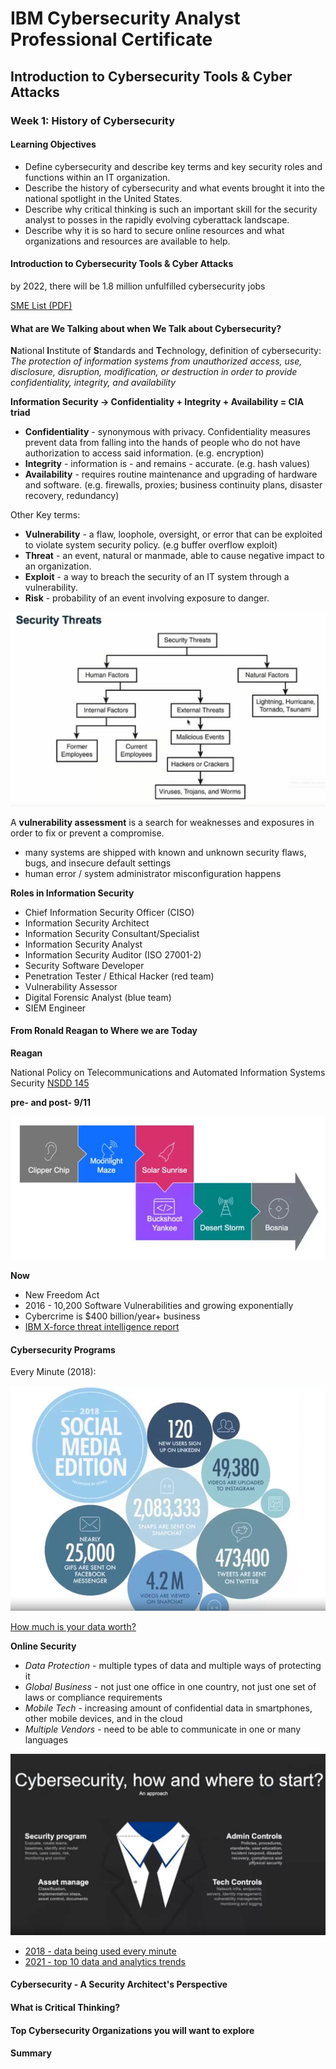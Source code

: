 # IBM Cybersecurity Analyst Professional Certificate

## Introduction to Cybersecurity Tools & Cyber Attacks

### Week 1: History of Cybersecurity

#### Learning Objectives

* Define cybersecurity and describe key terms and key security roles and functions within an IT organization.
* Describe the history of cybersecurity and what events brought it into the national spotlight in the United States.
* Describe why critical thinking is such an important skill for the security analyst to posses in the rapidly evolving cyberattack landscape.
* Describe why it is so hard to secure online resources and what organizations and resources are available to help.

#### Introduction to Cybersecurity Tools & Cyber Attacks

by 2022, there will be 1.8 million unfulfilled cybersecurity jobs

[SME List (PDF)](pdf/Your-IBM-Subject-Matter-Experts--Intro-to-Cybersecurity-tools.pdf)

#### What are We Talking about when We Talk about Cybersecurity?

**N**ational **I**nstitute of **S**tandards and **T**echnology, definition of cybersecurity: *The protection of information systems from unauthorized access, use, disclosure, disruption, modification, or destruction in order to provide confidentiality, integrity, and availability*

**Information Security -> Confidentiality + Integrity + Availability = CIA triad**
* **Confidentiality** - synonymous with privacy. Confidentiality measures prevent data from falling into the hands of people who do not have authorization to access said information. (e.g. encryption)
* **Integrity** - information is - and remains - accurate. (e.g. hash values)
* **Availability** - requires routine maintenance and upgrading of hardware and software. (e.g. firewalls, proxies; business continuity plans, disaster recovery, redundancy)

Other Key terms:
* **Vulnerability** - a flaw, loophole, oversight, or error that can be exploited to violate system security policy. (e.g buffer overflow exploit)
* **Threat** - an event, natural or manmade, able to cause negative impact to an organization.
* **Exploit** - a way to breach the security of an IT system through a vulnerability.
* **Risk** - probability of an event involving exposure to danger.

![](images/01_Security_Threats.png)

A **vulnerability assessment** is a search for weaknesses and exposures in order to fix or prevent a compromise.
* many systems are shipped with known and unknown security flaws, bugs, and insecure default settings
* human error / system administrator misconfiguration happens

**Roles in Information Security**
* Chief Information Security Officer (CISO)
* Information Security Architect
* Information Security Consultant/Specialist
* Information Security Analyst
* Information Security Auditor (ISO 27001-2)
* Security Software Developer
* Penetration Tester / Ethical Hacker (red team)
* Vulnerability Assessor
* Digital Forensic Analyst (blue team)
* SIEM Engineer

#### From Ronald Reagan to Where we are Today

**Reagan**

National Policy on Telecommunications and Automated Information Systems Security
[NSDD 145](https://irp.fas.org/offdocs/nsdd145.htm)

**pre- and post- 9/11**

![Notable Cyber Operations](images/02_Operations.png)

**Now**
* New Freedom Act
* 2016 - 10,200 Software Vulnerabilities and growing exponentially
* Cybercrime is $400 billion/year+ business
* [IBM X-force threat intelligence report](https://www.ibm.com/security/data-breach/threat-intelligence/)

#### Cybersecurity Programs

Every Minute (2018):

![Every Minute](images/03_Every_Minute.png)

[How much is your data worth?](https://calc.datum.org)

**Online Security**
* *Data Protection* - multiple types of data and multiple ways of protecting it
* *Global Business* - not just one office in one country, not just one set of laws or compliance requirements
* *Mobile Tech* - increasing amount of confidential data in smartphones, other mobile devices, and in the cloud
* *Multiple Vendors* - need to be able to communicate in one or many languages

![Where to start when beginning a cybersecurity program?](images/04_Starting.png)

* [2018 - data being used every minute](https://www.entrepreneur.com/article/314672)
* [2021 - top 10 data and analytics trends](https://www.gartner.com/smarterwithgartner/gartner-top-10-data-and-analytics-trends-for-2021)

#### Cybersecurity - A Security Architect's Perspective

#### What is Critical Thinking?

#### Top Cybersecurity Organizations you will want to explore

#### Summary 
